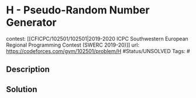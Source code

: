 # H - Pseudo-Random Number Generator

contest: [[CFICPC/102501/102501|2019-2020 ICPC Southwestern European Regional Programming Contest (SWERC 2019-20)]]
url: https://codeforces.com/gym/102501/problem/H
#Status/UNSOLVED
Tags: #

## Description

## Solution

